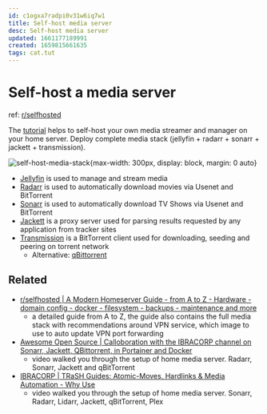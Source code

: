 ```yaml
---
id: c1ogxa7radpi0v31w6iq7w1
title: Self-host media server
desc: Self-host media server
updated: 1661177189991
created: 1659815661635
tags: cat.tut
---
```

# Self-host a media server

ref: [r/selfhosted](https://www.reddit.com/r/selfhosted/comments/whj6k2/selfhost_complete_media_stack/)

The [tutorial](https://medium.com/linux-shots/self-host-media-stack-jellyfin-radarr-sonarr-jackett-transmission-3e6a0adf716e) helps to self-host your own media streamer and manager on your home server. Deploy complete media stack (jellyfin + radarr + sonarr + jackett + transmission).

![self-host-media-stack](https://miro.medium.com/max/1400/1*SfpjRTwK0vaxG3aTMRamCA.png){max-width: 300px, display: block, margin: 0 auto}

- [Jellyfin](https://jellyfin.org/) is used to manage and stream media
- [Radarr](https://radarr.video/) is used to automatically download movies via Usenet and BitTorrent
- [Sonarr](https://sonarr.tv/) is used to automatically download TV Shows via Usenet and BitTorrent
- [Jackett](https://github.com/Jackett/Jackett) is a proxy server used for parsing results requested by any application from tracker sites
- [Transmission](https://transmissionbt.com/) is a BitTorrent client used for downloading, seeding and peering on torrent network
    - Alternative: [qBittorrent ](https://github.com/qbittorrent/qBittorrent)

## Related

- [r/selfhosted | A Modern Homeserver Guide - from A to Z - Hardware - domain config - docker - filesystem - backups - maintenance and more](https://www.reddit.com/r/selfhosted/comments/vtdzlc/a_modern_homeserver_guide_from_a_to_z_hardware/)
    - a detailed guide from A to Z, the guide also contains the full media stack with recommendations around VPN service, which image to use to auto update VPN port forwarding
- [Awesome Open Source | Calloboration with the IBRACORP channel on Sonarr, Jackett, QBittorrent, in Portainer and Docker](https://www.youtube.com/watch?v=Cth-bsLAa_M)
    - video walked you through the setup of home media server. Radarr, Sonarr, Jackett and qBitTorrent
- [IBRACORP | TRaSH Guides: Atomic-Moves, Hardlinks & Media Automation - Why Use](https://www.youtube.com/watch?v=AMcHsQJ7My0)
    - video walked you through the setup of home media server. Sonarr, Radarr, Lidarr, Jackett, qBitTorrent, Plex 